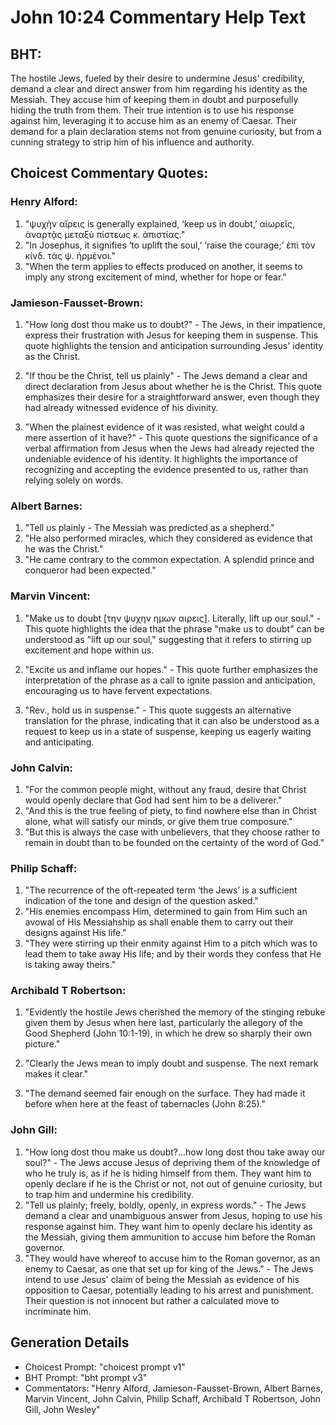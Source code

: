 # John 10:24 Commentary Help Text

## BHT:
The hostile Jews, fueled by their desire to undermine Jesus' credibility, demand a clear and direct answer from him regarding his identity as the Messiah. They accuse him of keeping them in doubt and purposefully hiding the truth from them. Their true intention is to use his response against him, leveraging it to accuse him as an enemy of Caesar. Their demand for a plain declaration stems not from genuine curiosity, but from a cunning strategy to strip him of his influence and authority.

## Choicest Commentary Quotes:
### Henry Alford:
1. "ψυχὴν αἴρεις is generally explained, ‘keep us in doubt,’ αἰωρεῖς, ἀναρτᾷς μεταξὺ πίστεως κ. ἀπιστίας." 
2. "In Josephus, it signifies ‘to uplift the soul,’ ‘raise the courage;’ ἐπὶ τὸν κίνδ. τὰς ψ. ἠρμένοι." 
3. "When the term applies to effects produced on another, it seems to imply any strong excitement of mind, whether for hope or fear."

### Jamieson-Fausset-Brown:
1. "How long dost thou make us to doubt?" - The Jews, in their impatience, express their frustration with Jesus for keeping them in suspense. This quote highlights the tension and anticipation surrounding Jesus' identity as the Christ.

2. "If thou be the Christ, tell us plainly" - The Jews demand a clear and direct declaration from Jesus about whether he is the Christ. This quote emphasizes their desire for a straightforward answer, even though they had already witnessed evidence of his divinity.

3. "When the plainest evidence of it was resisted, what weight could a mere assertion of it have?" - This quote questions the significance of a verbal affirmation from Jesus when the Jews had already rejected the undeniable evidence of his identity. It highlights the importance of recognizing and accepting the evidence presented to us, rather than relying solely on words.

### Albert Barnes:
1. "Tell us plainly - The Messiah was predicted as a shepherd."
2. "He also performed miracles, which they considered as evidence that he was the Christ."
3. "He came contrary to the common expectation. A splendid prince and conqueror had been expected."

### Marvin Vincent:
1. "Make us to doubt [την ψυχην ημων αιρεις]. Literally, lift up our soul." - This quote highlights the idea that the phrase "make us to doubt" can be understood as "lift up our soul," suggesting that it refers to stirring up excitement and hope within us.

2. "Excite us and inflame our hopes." - This quote further emphasizes the interpretation of the phrase as a call to ignite passion and anticipation, encouraging us to have fervent expectations.

3. "Rev., hold us in suspense." - This quote suggests an alternative translation for the phrase, indicating that it can also be understood as a request to keep us in a state of suspense, keeping us eagerly waiting and anticipating.

### John Calvin:
1. "For the common people might, without any fraud, desire that Christ would openly declare that God had sent him to be a deliverer."
2. "And this is the true feeling of piety, to find nowhere else than in Christ alone, what will satisfy our minds, or give them true composure."
3. "But this is always the case with unbelievers, that they choose rather to remain in doubt than to be founded on the certainty of the word of God."

### Philip Schaff:
1. "The recurrence of the oft-repeated term ‘the Jews’ is a sufficient indication of the tone and design of the question asked."
2. "His enemies encompass Him, determined to gain from Him such an avowal of His Messiahship as shall enable them to carry out their designs against His life."
3. "They were stirring up their enmity against Him to a pitch which was to lead them to take away His life; and by their words they confess that He is taking away theirs."

### Archibald T Robertson:
1. "Evidently the hostile Jews cherished the memory of the stinging rebuke given them by Jesus when here last, particularly the allegory of the Good Shepherd (John 10:1-19), in which he drew so sharply their own picture." 

2. "Clearly the Jews mean to imply doubt and suspense. The next remark makes it clear." 

3. "The demand seemed fair enough on the surface. They had made it before when here at the feast of tabernacles (John 8:25)."

### John Gill:
1. "How long dost thou make us doubt?...how long dost thou take away our soul?" - The Jews accuse Jesus of depriving them of the knowledge of who he truly is, as if he is hiding himself from them. They want him to openly declare if he is the Christ or not, not out of genuine curiosity, but to trap him and undermine his credibility.
2. "Tell us plainly; freely, boldly, openly, in express words." - The Jews demand a clear and unambiguous answer from Jesus, hoping to use his response against him. They want him to openly declare his identity as the Messiah, giving them ammunition to accuse him before the Roman governor.
3. "They would have whereof to accuse him to the Roman governor, as an enemy to Caesar, as one that set up for king of the Jews." - The Jews intend to use Jesus' claim of being the Messiah as evidence of his opposition to Caesar, potentially leading to his arrest and punishment. Their question is not innocent but rather a calculated move to incriminate him.


## Generation Details
- Choicest Prompt: "choicest prompt v1"
- BHT Prompt: "bht prompt v3"
- Commentators: "Henry Alford, Jamieson-Fausset-Brown, Albert Barnes, Marvin Vincent, John Calvin, Philip Schaff, Archibald T Robertson, John Gill, John Wesley"
